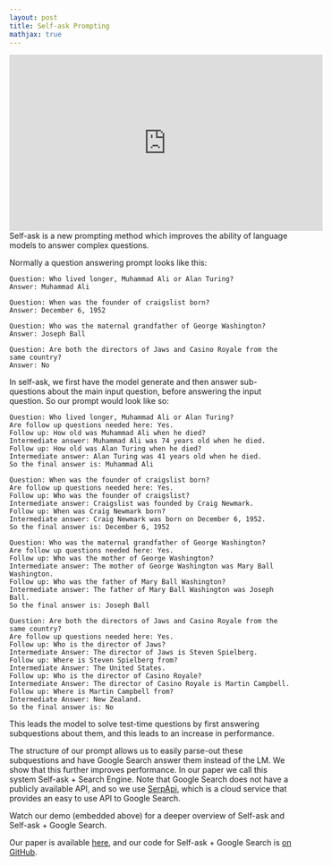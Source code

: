 ```yaml
---
layout: post
title: Self-ask Prompting
mathjax: true
---
```

<iframe width="560" height="315" display=block src="https://www.youtube.com/embed/eXrNVnmxxAo" frameborder="0" allow="accelerometer; autoplay; encrypted-media; gyroscope; picture-in-picture" allowfullscreen></iframe>
<br>
Self-ask is a new prompting method which improves the ability of language models to answer complex questions. 

Normally a question answering prompt looks like this:

```
Question: Who lived longer, Muhammad Ali or Alan Turing?
Answer: Muhammad Ali 

Question: When was the founder of craigslist born?
Answer: December 6, 1952

Question: Who was the maternal grandfather of George Washington?
Answer: Joseph Ball 

Question: Are both the directors of Jaws and Casino Royale from the same country? 
Answer: No
```

In self-ask, we first have the model generate and then answer sub-questions about the main input question, before answering the input question. So our prompt would look like so:

```
Question: Who lived longer, Muhammad Ali or Alan Turing?
Are follow up questions needed here: Yes.
Follow up: How old was Muhammad Ali when he died?
Intermediate answer: Muhammad Ali was 74 years old when he died.
Follow up: How old was Alan Turing when he died?
Intermediate answer: Alan Turing was 41 years old when he died.
So the final answer is: Muhammad Ali 

Question: When was the founder of craigslist born?
Are follow up questions needed here: Yes.
Follow up: Who was the founder of craigslist?
Intermediate answer: Craigslist was founded by Craig Newmark.
Follow up: When was Craig Newmark born?
Intermediate answer: Craig Newmark was born on December 6, 1952.
So the final answer is: December 6, 1952

Question: Who was the maternal grandfather of George Washington?
Are follow up questions needed here: Yes.
Follow up: Who was the mother of George Washington?
Intermediate answer: The mother of George Washington was Mary Ball Washington.
Follow up: Who was the father of Mary Ball Washington?
Intermediate answer: The father of Mary Ball Washington was Joseph Ball.
So the final answer is: Joseph Ball 

Question: Are both the directors of Jaws and Casino Royale from the same country? 
Are follow up questions needed here: Yes. 
Follow up: Who is the director of Jaws? 
Intermediate Answer: The director of Jaws is Steven Spielberg. 
Follow up: Where is Steven Spielberg from? 
Intermediate Answer: The United States. 
Follow up: Who is the director of Casino Royale? 
Intermediate Answer: The director of Casino Royale is Martin Campbell. 
Follow up: Where is Martin Campbell from? 
Intermediate Answer: New Zealand. 
So the final answer is: No
```

This leads the model to solve test-time questions by first answering subquestions about them, and this leads to an increase in performance. 

The structure of our prompt allows us to easily parse-out these subquestions and have Google Search answer them instead of the LM. We show that this further improves performance.
In our paper we call this system Self-ask + Search Engine. 
Note that Google Search does not have a publicly available API, and so we use [SerpApi](https://serpapi.com/), which is a cloud service that provides an easy to use API to Google Search. 

Watch our demo (embedded above) for a deeper overview of Self-ask and Self-ask + Google Search. 

Our paper is available [here](https://arxiv.org/abs/2210.03350), and our code for Self-ask + Google Search is [on GitHub](https://github.com/ofirpress/self-ask/blob/main/self-ask_plus_search-engine_demo.ipynb). 
